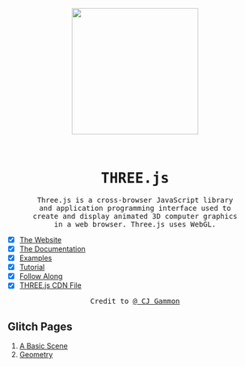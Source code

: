 <p align="center"><img src="https://janakiev.com/assets/webgl_01.gif" width="250px"></p>
<br>
<samp>
<h1 align="center">THREE.js</h1>
<p align="center">
Three.js is a cross-browser JavaScript library<br>
and application programming interface used to<br>
create and display animated 3D computer graphics<br>
in a web browser. Three.js uses WebGL.
</p>
</samp>

- [x] [The Website](https://threejs.org/)
- [x] [The Documentation](https://threejs.org/docs/index.html#manual/en/introduction/Creating-a-scene)
- [x] [Examples](https://threejs.org/examples/#webgl_animation_cloth)
- [x] [Tutorial](https://www.youtube.com/watch?v=biZgx45Mzqo&list=PL08jItIqOb2qyMOhtEUoLh100KpccQiRf&index=2)
- [x] [Follow Along](https://github.com/diving-in/threejs/blob/master/threejs-1_basic.zip)
- [x] [THREE.js CDN File](https://cdnjs.cloudflare.com/ajax/libs/three.js/r118/three.min.js)

<p align="center"><samp>Credit to <a href="https://github.com/cjgammon">@ CJ Gammon</a> </samp></p>

## Glitch Pages

1. [A Basic Scene](https://threejs-basic-scene.glitch.me/)
2. [Geometry](https://2-threejs-geometry.glitch.me/)
